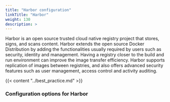 ```yaml
---
title: "Harbor configuration"
linkTitle: "Harbor"
weight: 130
description: >
---
```


Harbor is an open source trusted cloud native registry project that stores, signs, and scans content. Harbor extends the open source Docker Distribution by adding the functionalities usually required by users such as security, identity and management. Having a registry closer to the build and run environment can improve the image transfer efficiency. Harbor supports replication of images between registries, and also offers advanced security features such as user management, access control and activity auditing.

{{< content "../best_practice.md" >}}

### Configuration options for Harbor
